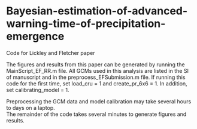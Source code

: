 # Bayesian-estimation-of-advanced-warning-time-of-precipitation-emergence
Code for Lickley and Fletcher paper

The figures and results from this paper can be generated by running the MainScript_EF_RR.m file. 
All GCMs used in this analysis are listed in the SI of manuscript and in the preprocess_EFSubmission.m file. 
If running this code for the first time, set load_cru = 1 and create_pr_6x6 = 1. 
In addition, set calibrating_model = 1. 

Preprocessing the GCM data and model calibration may take several hours to days on a laptop.  
The remainder of the code takes several minutes to generate figures and results. 

